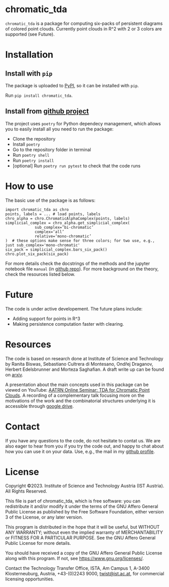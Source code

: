 # chromatic_tda

`chromatic_tda` is a package for computing six-packs of persistent diagrams of colored point clouds. Currently point clouds in R^2 with 2 or 3 colors are supported (see Future).

# Installation

## Install with `pip`

The package is uploaded to [PyPI](https://pypi.org/project/chromatic-tda/), so it can be installed with `pip`.

Run `pip install chromatic_tda`.

## Install from [github project](https://github.com/OnDraganov/chromatic-tda)

The project uses `poetry` for Python dependecy management, which allows you to easily install all you need to run the package:

- Clone the repository
- Install `poetry`
- Go to the repository folder in terminal
- Run `poetry shell`
- Run `poetry install`
- [optional] Run `poetry run pytest` to check that the code runs

# How to use

The basic use of the package is as follows:
```
import chromatic_tda as chro
points, labels = ... # load points, labels
chro_alpha = chro.ChromaticAlphaComplex(points, labels) simplicial_complex = chro_alpha.get_simplicial_complex(
             sub_complex=‘bi-chromatic’
             complex=‘all’
             relative=‘mono-chromatic’
)  # these options make sense for three colors; for two use, e.g., just sub_complex='mono-chromatic'
six_pack = simplicial_complex.bars_six_pack() chro.plot_six_pack(six_pack)
```

For more details check the docstrings of the methods and the jupyter notebook file `manual` (in [github repo](https://github.com/OnDraganov/chromatic-tda)). For more background on the theory, check the resources listed below.

# Future

The code is under active developement. The future plans include:
- Adding support for points in R^3
- Making persistence computation faster with clearing.

# Resources

The code is based on research done at Institute of Science and Technology by Ranita Biswas, Sebastiano Cultrera di Montesano, Ondřej Draganov, Herbert Edelsbrunner and Morteza Saghafian. A draft write up can be found on [arxiv](https://arxiv.org/abs/2212.03128).

A presentation about the main concepts used in this package can be viewed on YouTube: [AATRN Online Seminar: TDA for Chromatic Point Clouds](https://youtu.be/HIqiF00yKaw). A recording of a complementary talk focusing more on the motivations of the work and the combinatorial structures underlying it is accessible through [google drive](https://drive.google.com/file/d/1RBiGlgY4mlRL59eAVmMLrgBCZYN97QnZ/view).

# Contact

If you have any questions to the code, do not hesitate to contat us. We are also eager to hear from you if you try the code out, and happy to chat about how you can use it on your data. Use, e.g., the mail in my [github profile](https://github.com/OnDraganov).

# License

Copyright ©2023. Institute of Science and Technology Austria (IST Austria). All Rights Reserved.  

This file is part of chromatic_tda, which is free software: you can redistribute it and/or modify it under the terms of the GNU Affero General Public License as published by the Free Software Foundation, either version 3 of the License, or any later version.
 
This program is distributed in the hope that it will be useful, but WITHOUT ANY WARRANTY; without even the implied warranty of MERCHANTABILITY or FITNESS FOR A PARTICULAR PURPOSE. See the GNU Affero General Public License for more details.
 
You should have received a copy of the GNU Affero General Public License along with this program. If not, see <https://www.gnu.org/licenses/>.
 
Contact the Technology Transfer Office, ISTA, Am Campus 1, A-3400 Klosterneuburg, Austria, +43-(0)2243 9000, twist@ist.ac.at, for commercial licensing opportunities.
